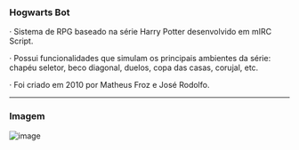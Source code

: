 ### Hogwarts Bot

· Sistema de RPG baseado na série Harry Potter desenvolvido em mIRC Script.

· Possui funcionalidades que simulam os principais ambientes da série: chapéu seletor, beco diagonal, duelos, copa das casas, corujal, etc.

· Foi criado em 2010 por Matheus Froz e José Rodolfo. 

---

### Imagem

![image](https://user-images.githubusercontent.com/80327029/135544917-e1a797f5-2593-4385-b6c2-7249dd6278da.png)
